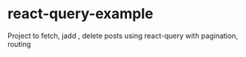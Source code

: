 # react-query-example
Project to fetch, jadd , delete posts using react-query with pagination, routing
